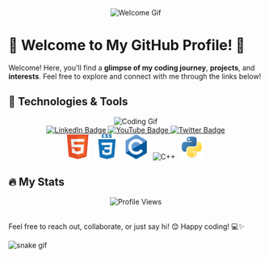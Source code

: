 <div id="gif" align="center">
  <img src="https://github.com/markjasonesguerra/markjasonesguerra/blob/main/mycard.gif" alt="Welcome Gif"/>
</div>

# 🌟 Welcome to My GitHub Profile! 🌟
Welcome! Here, you'll find a **glimpse of my coding journey**, **projects**, and **interests**. Feel free to explore and connect with me through the links below!

## 🔧 Technologies & Tools

<div id="header" align="center">
  <img src="https://media.giphy.com/media/3kPDmoWdBpQPNhCnUG/giphy.gif" width="200" alt="Coding Gif"/>
</div>

<div id="badges" align="center">
  <a href="https://www.linkedin.com/in/mark-jason-esguerra-67b061218/" target="_blank">
    <img src="https://img.shields.io/badge/LinkedIn-blue?style=for-the-badge&logo=linkedin&logoColor=white" alt="LinkedIn Badge" />
  </a>
  <a href="https://www.youtube.com/" target="_blank">
    <img src="https://img.shields.io/badge/YouTube-red?style=for-the-badge&logo=youtube&logoColor=white" alt="YouTube Badge" />
  </a>
  <a href="https://twitter.com/" target="_blank">
    <img src="https://img.shields.io/badge/Twitter-blue?style=for-the-badge&logo=twitter&logoColor=white" alt="Twitter Badge" />
  </a>
</div>

<div id="logos" align="center">
  <img src="https://github.com/devicons/devicon/blob/master/icons/html5/html5-original.svg" title="HTML5" alt="HTML" width="50" height="50" />&nbsp;
  <img src="https://github.com/devicons/devicon/blob/master/icons/css3/css3-plain-wordmark.svg" title="CSS3" alt="CSS" width="50" height="50" />&nbsp;
  <img src="https://github.com/devicons/devicon/blob/master/icons/c/c-original.svg" title="C" alt="C" width="50" height="50" />&nbsp;
  <img src="https://github.com/isocpp/logos/blob/master/cpp_logo.png" title="C++" alt="C++" width="50" height="50" />&nbsp;
  <img src="https://github.com/devicons/devicon/blob/1119b9f84c0290e0f0b38982099a2bd027a48bf1/icons/python/python-original.svg" title="Python" alt="Python" width="50" height="50" />&nbsp;
</div>


## :fire: My Stats

<div align="center">
  <img src="https://komarev.com/ghpvc/?username=markjasonesguerra&style=flat-square&color=blueviolet" alt="Profile Views" />
</div><br>


Feel free to reach out, collaborate, or just say hi! 😊 Happy coding! 💻✨

![snake gif](https://github.com/markjasonesguerra/markjasonesguerra/blob/output/github-contribution-grid-snake.svg%20dist/github-contribution-grid-snake-dark.svg)

#
